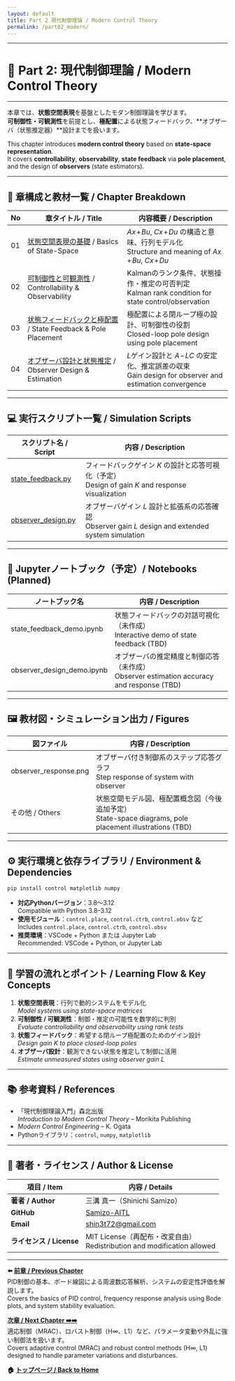```yaml
---
layout: default
title: Part 2 現代制御理論 / Modern Control Theory
permalink: /part02_modern/
---
```


---

# 🧠 Part 2: 現代制御理論 / Modern Control Theory

---

本章では、**状態空間表現**を基盤としたモダン制御理論を学びます。  
**可制御性・可観測性**を前提とし、**極配置**による状態フィードバック、**オブザーバ（状態推定器）**設計までを扱います。

This chapter introduces **modern control theory** based on **state-space representation**.  
It covers **controllability**, **observability**, **state feedback** via **pole placement**, and the design of **observers** (state estimators).

---

## 🧭 **章構成と教材一覧 / Chapter Breakdown**

| No | **章タイトル / Title** | **内容概要 / Description** |
|----|-------------------------|-----------------------------|
| 01 | [状態空間表現の基礎](https://samizo-aitl.github.io/EduController/part02_modern/theory/01_state_space.html) / Basics of State-Space | $Ax\!+\!Bu$, $Cx\!+\!Du$ の構造と意味、行列モデル化<br>Structure and meaning of $Ax\!+\!Bu$, $Cx\!+\!Du$ |
| 02 | [可制御性と可観測性](https://samizo-aitl.github.io/EduController/part02_modern/theory/02_controllability.html) / Controllability & Observability | Kalmanのランク条件、状態操作・推定の可否判定<br>Kalman rank condition for state control/observation |
| 03 | [状態フィードバックと極配置](https://samizo-aitl.github.io/EduController/part02_modern/theory/03_state_feedback.html) / State Feedback & Pole Placement | 極配置による閉ループ極の設計、可制御性の役割<br>Closed-loop pole design using pole placement |
| 04 | [オブザーバ設計と状態推定](https://samizo-aitl.github.io/EduController/part02_modern/theory/04_observer_design.html) / Observer Design & Estimation | $L$ゲイン設計と $A\!-\!LC$ の安定化、推定誤差の収束<br>Gain design for observer and estimation convergence |

---

## 💻 **実行スクリプト一覧 / Simulation Scripts**

| **スクリプト名 / Script** | **内容 / Description** |
|----------------------------|-------------------------|
| [state_feedback.py](https://samizo-aitl.github.io/EduController/part02_modern/simulation/state_feedback.py) | フィードバックゲイン $K$ の設計と応答可視化（予定）<br>Design of gain $K$ and response visualization |
| [observer_design.py](https://samizo-aitl.github.io/EduController/part02_modern/simulation/observer_design.py) | オブザーバゲイン $L$ 設計と拡張系の応答確認<br>Observer gain $L$ design and extended system simulation |

---

## 🧪 **Jupyterノートブック（予定）/ Notebooks (Planned)**

| **ノートブック名** | **内容 / Description** |
|--------------------|-------------------------|
| state_feedback_demo.ipynb | 状態フィードバックの対話可視化（未作成）<br>Interactive demo of state feedback (TBD) |
| observer_design_demo.ipynb | オブザーバの推定精度と制御応答（未作成）<br>Observer estimation accuracy and response (TBD) |

---

## 🖼️ **教材図・シミュレーション出力 / Figures**

| **図ファイル** | **内容 / Description** |
|----------------|-------------------------|
| observer_response.png | オブザーバ付き制御系のステップ応答グラフ<br>Step response of system with observer |
| その他 / Others | 状態空間モデル図、極配置概念図（今後追加予定）<br>State-space diagrams, pole placement illustrations (TBD) |

---

## ⚙️ **実行環境と依存ライブラリ / Environment & Dependencies**

```bash
pip install control matplotlib numpy
```

- **対応Pythonバージョン**：3.8〜3.12  
  Compatible with Python 3.8–3.12  
- **使用モジュール**：`control.place`, `control.ctrb`, `control.obsv` など  
  Includes `control.place`, `control.ctrb`, `control.obsv`  
- **推奨環境**：VSCode + Python または Jupyter Lab  
  Recommended: VSCode + Python, or Jupyter Lab

---

## 🧠 **学習の流れとポイント / Learning Flow & Key Concepts**

1. **状態空間表現**：行列で動的システムをモデル化  
   *Model systems using state-space matrices*  
2. **可制御性 / 可観測性**：制御・推定の可能性を数学的に判別  
   *Evaluate controllability and observability using rank tests*  
3. **状態フィードバック**：希望する閉ループ極配置のためのゲイン設計  
   *Design gain $K$ to place closed-loop poles*  
4. **オブザーバ設計**：観測できない状態を推定して制御に活用  
   *Estimate unmeasured states using observer gain $L$*

---

## 📚 **参考資料 / References**

- 「現代制御理論入門」森北出版  
  *Introduction to Modern Control Theory* – Morikita Publishing  
- *Modern Control Engineering* – K. Ogata  
- Pythonライブラリ：`control`, `numpy`, `matplotlib`

---

## 👤 **著者・ライセンス / Author & License**

| **項目 / Item** | **内容 / Details** |
|-----------------|--------------------|
| **著者 / Author** | 三溝 真一（Shinichi Samizo） |
| **GitHub** | [Samizo-AITL](https://github.com/Samizo-AITL) |
| **Email** | [shin3t72@gmail.com](mailto:shin3t72@gmail.com) |
| **ライセンス / License** | MIT License（再配布・改変自由）<br>Redistribution and modification allowed |

---

**⬅️ [前章 / Previous Chapter](https://samizo-aitl.github.io/EduController/part01_classical/)**  
PID制御の基本、ボード線図による周波数応答解析、システムの安定性評価を解説します。  
Covers the basics of PID control, frequency response analysis using Bode plots, and system stability evaluation.

**[次章 / Next Chapter ➡️➡️](https://samizo-aitl.github.io/EduController/part03_adaptive/)**  
適応制御（MRAC）、ロバスト制御（H∞、L1）など、パラメータ変動や外乱に強い制御法を扱います。  
Covers adaptive control (MRAC) and robust control methods (H∞, L1) designed to handle parameter variations and disturbances.

**🏠 [トップページ / Back to Home](https://samizo-aitl.github.io/EduController/)**
